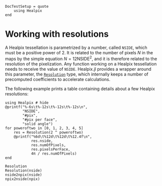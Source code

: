 ```@meta
DocTestSetup = quote
    using Healpix
end
```

# Working with resolutions

A Healpix tessellation is parametrized by a number, called `NSIDE`, which must be a positive power of 2. It is related to the number of pixels $N$ in the maps by the simple equation $N = 12 \mathrm{NSIDE}^2$, and it is therefore related to the resolution of the pixelization. Any function working on a Healpix tessellation needs to receive the value of `NSIDE`. Healpix.jl provides a wrapper around this parameter, the [`Resolution`](@ref) type, which internally keeps a number of precomputed coefficients to accelerate calculations.

The following example prints a table containing details about a few Healpix resolutions:

```@example
using Healpix # hide
@printf("%-6s\t%-12s\t%-12s\t%-12s\n",
        "NSIDE",
        "#pix",
        "#pix per face",
        "solid angle")
for poweroftwo in [0, 1, 2, 3, 4, 5]
    res = Resolution(2 ^ poweroftwo)
    @printf("%6d\t%12d\t%12d\t%12.4f\n",
            res.nside,
            res.numOfPixels,
            res.pixelsPerFace,
            4π / res.numOfPixels)
end
```

```@docs
Resolution
Resolution(nside)
nside2npix(nside)
npix2nside(npix)
```
